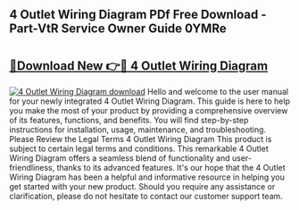 ## 4 Outlet Wiring Diagram PDf Free Download - Part-VtR Service Owner Guide 0YMRe

# <h2><a href="http://dfovqey.blite.top/?on=4+Outlet+Wiring+Diagram">🔗Download New 👉🔴 4 Outlet Wiring Diagram</a></h2>

[![4 Outlet Wiring Diagram download](https://i.imgur.com/lujVjoI.png)](http://dfovqey.blite.top/?on=4+Outlet+Wiring+Diagram)
Hello and welcome to the user manual for your newly integrated 4 Outlet Wiring Diagram. This guide is here to help you make the most of your product by providing a comprehensive overview of its features, functions, and benefits. You will find step-by-step instructions for installation, usage, maintenance, and troubleshooting. Please Review the Legal Terms 4 Outlet Wiring Diagram This product is subject to certain legal terms and conditions. This remarkable 4 Outlet Wiring Diagram offers a seamless blend of functionality and user-friendliness, thanks to its advanced features. It's our hope that the 4 Outlet Wiring Diagram has been a helpful and informative resource in helping you get started with your new product. Should you require any assistance or clarification, please do not hesitate to contact our customer support team.
